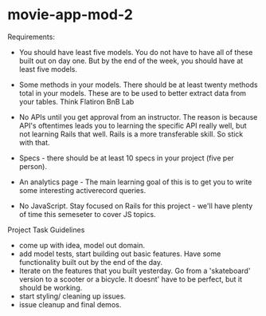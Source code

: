 # movie-app-mod-2

Requirements:

- You should have least five models. You do not have to have all of these built out on day one. But by the end of the week, you should have at least five models.

- Some methods in your models. There should be at least twenty methods total in your models. These are to be used to better extract data from your tables. Think Flatiron BnB Lab

- No APIs until you get approval from an instructor. The reason is because API's oftentimes leads you to learning the specific API really well, but not learning Rails that well. Rails is a more transferable skill. So stick with that.

- Specs - there should be at least 10 specs in your project (five per person).

- An analytics page - The main learning goal of this is to get you to write some interesting activerecord queries.

- No JavaScript. Stay focused on Rails for this project - we'll have plenty of time this semeseter to cover JS topics.

Project Task Guidelines
- come up with idea, model out domain.
- add model tests, start building out basic features. Have some functionality built out by the end of the day.
- Iterate on the features that you built yesterday. Go from a 'skateboard' version to a scooter or a bicycle. It doesnt' have to be perfect, but it should be working.
- start styling/ cleaning up issues.
- issue cleanup and final demos.
